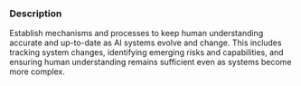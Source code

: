 ### Description

Establish mechanisms and processes to keep human understanding accurate and up-to-date as AI systems evolve and change. This includes tracking system changes, identifying emerging risks and capabilities, and ensuring human understanding remains sufficient even as systems become more complex.
